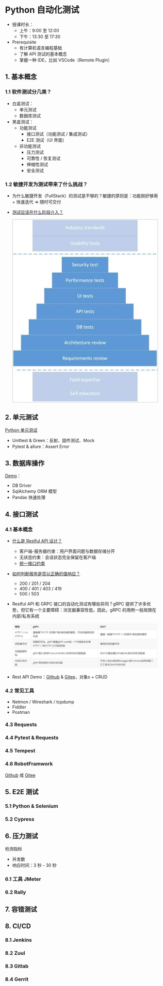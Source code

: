 # Python 自动化测试

- 授课时长：
    - 上午：9:00 至 12:00
    - 下午：13:30 至 17:30
- Prerequisite
    - 有计算机语言编程基础
    - 了解 API 测试的基本概念
    - 掌握一种 IDE，比如 VSCode（Remote Plugin）

## 1. 基本概念

### 1.1 软件测试分几类？

- 白盒测试：
    - 单元测试
    - 数据库测试
- 黑盒测试：
    - 功能测试
        - 接口测试（功能测试 / 集成测试）
        - E2E 测试（UI 界面）
    - 非功能测试
        - 压力测试
        - 可靠性 / 恢复测试 
        - 伸缩性测试
        - 安全测试

### 1.2 敏捷开发为测试带来了什么挑战？

- 为什么敏捷开发（FullStack）的测试是不够的？敏捷的原则是：功能刚好够用 + 快速迭代 => 随时可交付
- [测试应该在什么阶段介入？]((https://www.softwaretestinghelp.com/maximizing-quality-beyond-full-stack-testing/))

    ![](images/testing-stages.png)

## 2. 单元测试

[Python 单元测试](http://blog.wuwenxiang.net/Python-Unittest)

- Unittest & Green：反射、固件测试、Mock
- Pytest & allure：Assert Error

## 3. 数据库操作

[Demo](python-exec-public.py)：

- DB Driver
- SqlAlchemy ORM 模型
- Pandas 快速处理

## 4. 接口测试

### 4.1 基本概念

- [什么是 Restful API 设计？](https://www.ics.uci.edu/~fielding/pubs/dissertation/rest_arch_style.htm)
    - 客户端-服务器约束：用户界面问题与数据存储分开
    - 无状态约束：会话状态完全保留在客户端
    - [统一接口约束](https://www.ics.uci.edu/~fielding/pubs/dissertation/rest_arch_style.htm#sec_5_2)
- [如何判断服务是否以正确的值响应？](https://restfulapi.net/http-status-codes/)
    - 200 / 201 / 204
    - 400 / 401 / 403 / 419
    - 500 / 503
- Restful API 和 GRPC 接口的自动化测试有哪些异同？gRPC 提供了许多优势，但它有一个主要障碍：浏览器兼容性低。因此，gRPC 的用例一般局限在内部/私有系统

    ![](images/testing-gRPC-vs-RestAPI.jpeg)

- Rest API Demo：[Github](https://github.com/wu-wenxiang/rest_api_demo) & [Gitee](https://gitee.com/wu-wen-xiang/rest_api_demo)，对象s + CRUD    

### 4.2 常见工具

- Netmon / Wireshark / tcpdump
- Fiddler
- Postman

### 4.3 Requests

### 4.4 Pytest & Requests

### 4.5 Tempest

### 4.6 RobotFramwork

[Github](https://github.com/wu-wenxiang/training-python-public/blob/master/doc/TailoredTraining-Python-RobotFrameWork.md#lab-07-robotframework) 或 [Gitee](https://gitee.com/wu-wen-xiang/training-python/blob/master/doc/TailoredTraining-Python-RobotFrameWork.md#lab-07-robotframework)

## 5. E2E 测试

### 5.1 Python & Selenium

### 5.2 Cypress

## 6. 压力测试

检测指标

- 并发数
- 响应时间：3 秒 - 30 秒

### 6.1 工具 JMeter

### 6.2 Rally

## 7. 容错测试

## 8. CI/CD

### 8.1 Jenkins

### 8.2 Zuul

### 8.3 Gitlab

### 8.4 Gerrit
